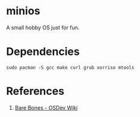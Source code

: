 # minios

A small hobby OS just for fun.

# Dependencies

```shell
sudo pacman -S gcc make curl grub xorriso mtools
```

# References

1. [Bare Bones - OSDev Wiki](http://wiki.osdev.org/Bare_Bones)
